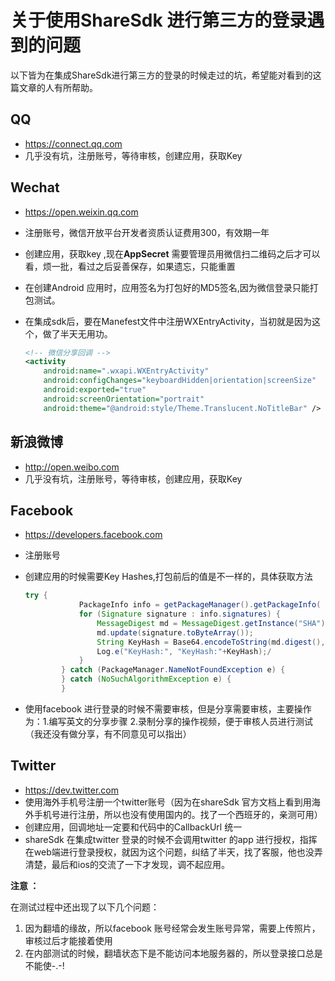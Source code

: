 # 关于使用ShareSdk 进行第三方的登录遇到的问题

以下皆为在集成ShareSdk进行第三方的登录的时候走过的坑，希望能对看到的这篇文章的人有所帮助。

## QQ

- https://connect.qq.com
- 几乎没有坑，注册账号，等待审核，创建应用，获取Key

## Wechat

- https://open.weixin.qq.com

- 注册账号，微信开放平台开发者资质认证费用300，有效期一年

- 创建应用，获取key ,现在**AppSecret** 需要管理员用微信扫二维码之后才可以看，烦一批，看过之后妥善保存，如果遗忘，只能重置

- 在创建Android 应用时，应用签名为打包好的MD5签名,因为微信登录只能打包测试。

- 在集成sdk后，要在Manefest文件中注册WXEntryActivity，当初就是因为这个，做了半天无用功。

  ```xml
  <!-- 微信分享回调 -->
  <activity
      android:name=".wxapi.WXEntryActivity"
      android:configChanges="keyboardHidden|orientation|screenSize"
      android:exported="true"
      android:screenOrientation="portrait"
      android:theme="@android:style/Theme.Translucent.NoTitleBar" />
  ```

## 新浪微博

- http://open.weibo.com
- 几乎没有坑，注册账号，等待审核，创建应用，获取Key

## Facebook

- https://developers.facebook.com

- 注册账号

- 创建应用的时候需要Key Hashes,打包前后的值是不一样的，具体获取方法

  ```java
  try {
              PackageInfo info = getPackageManager().getPackageInfo( getPackageName(),  PackageManager.GET_SIGNATURES);
              for (Signature signature : info.signatures) {
                  MessageDigest md = MessageDigest.getInstance("SHA");
                  md.update(signature.toByteArray());
                  String KeyHash = Base64.encodeToString(md.digest(), Base64.DEFAULT);
                  Log.e("KeyHash:", "KeyHash:"+KeyHash);/
              }
          } catch (PackageManager.NameNotFoundException e) {
          } catch (NoSuchAlgorithmException e) {
          }
  ```

- 使用facebook  进行登录的时候不需要审核，但是分享需要审核，主要操作为：1.编写英文的分享步骤 2.录制分享的操作视频，便于审核人员进行测试（我还没有做分享，有不同意见可以指出）

## Twitter

- https://dev.twitter.com
- 使用海外手机号注册一个twitter账号（因为在shareSdk 官方文档上看到用海外手机号进行注册，所以也没有使用国内的。找了一个西班牙的，亲测可用）
- 创建应用，回调地址一定要和代码中的CallbackUrl 统一
- shareSdk 在集成twitter 登录的时候不会调用twitter 的app 进行授权，指挥在web端进行登录授权，就因为这个问题，纠结了半天，找了客服，他也没弄清楚，最后和ios的交流了一下才发现，调不起应用。

**注意 ：**

在测试过程中还出现了以下几个问题：

1. 因为翻墙的缘故，所以facebook 账号经常会发生账号异常，需要上传照片，审核过后才能接着使用
2. 在内部测试的时候，翻墙状态下是不能访问本地服务器的，所以登录接口总是不能使-.-!





